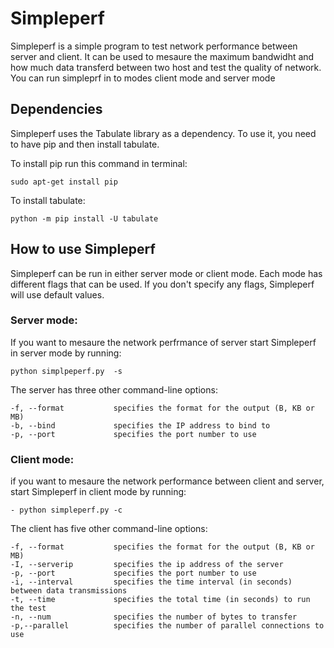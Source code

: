 
Simpleperf 
================================================================

Simpleperf is a simple program to test network performance between server and client. It can be used to mesaure the maximum bandwidht and how much data transferd between two host and  test the quality of network. You can run simpleprf in to modes client mode and server mode



Dependencies
--------------
Simpleperf uses the Tabulate library as a dependency. To use it, you need to have pip and then install tabulate.

To install pip run this command in terminal:

    sudo apt-get install pip

To install tabulate:

    python -m pip install -U tabulate 

How to use Simpleperf
---------------------
Simpleperf can be run in either server mode or client mode. Each mode has different flags that can be used. If you don't specify any flags, Simpleperf will use default values.


### Server mode: ###
If you want to mesaure the network perfrmance of server start Simpleperf in server mode by running:
    
    python simplpeperf.py  -s 


The server has three other command-line options:

    -f, --format           specifies the format for the output (B, KB or MB)
    -b, --bind             specifies the IP address to bind to
    -p, --port             specifies the port number to use

### Client mode: ###
if you want to mesaure the network performance between client and server, start Simpleperf in client mode by running:

    - python simpleperf.py -c
    
    
The client has five other command-line options:

    -f, --format           specifies the format for the output (B, KB or MB)
    -I, --serverip         specifies the ip address of the server
    -p, --port             specifies the port number to use
    -i, --interval         specifies the time interval (in seconds) between data transmissions
    -t, --time             specifies the total time (in seconds) to run the test
    -n, --num              specifies the number of bytes to transfer
    -p,--parallel          specifies the number of parallel connections to use
    








